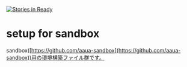 [![Stories in Ready](https://badge.waffle.io/aaua-sandbox/setup.svg?label=ready&title=Ready)](http://waffle.io/aaua-sandbox/setup)

# setup for sandbox

sandbox([https://github.com/aaua-sandbox](https://github.com/aaua-sandbox))用の環境構築ファイル群です。
